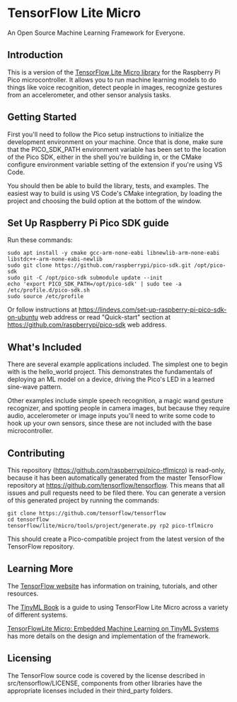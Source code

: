 
# TensorFlow Lite Micro

An Open Source Machine Learning Framework for Everyone.

## Introduction

This is a version of the [TensorFlow Lite Micro library](https://www.tensorflow.org/lite/microcontrollers)
for the Raspberry Pi Pico microcontroller. It allows you to run machine learning models to
do things like voice recognition, detect people in images, recognize gestures from an accelerometer,
and other sensor analysis tasks.

## Getting Started

First you'll need to follow the Pico setup instructions to initialize the development
environment on your machine. Once that is done, make sure that the PICO_SDK_PATH
environment variable has been set to the location of the Pico SDK, either in the shell
you're building in, or the CMake configure environment variable setting of the extension
if you're using VS Code.

You should then be able to build the library, tests, and examples. The easiest way to
build is using VS Code's CMake integration, by loading the project and choosing the
build option at the bottom of the window.

## Set Up Raspberry Pi Pico SDK guide

Run these commands:
```
sudo apt install -y cmake gcc-arm-none-eabi libnewlib-arm-none-eabi libstdc++-arm-none-eabi-newlib
sudo git clone https://github.com/raspberrypi/pico-sdk.git /opt/pico-sdk
sudo git -C /opt/pico-sdk submodule update --init
echo 'export PICO_SDK_PATH=/opt/pico-sdk' | sudo tee -a /etc/profile.d/pico-sdk.sh
sudo source /etc/profile
```
Or follow instructions at https://lindevs.com/set-up-raspberry-pi-pico-sdk-on-ubuntu web address or read "Quick-start" section at https://github.com/raspberrypi/pico-sdk web address.

## What's Included

There are several example applications included. The simplest one to begin with is the
hello_world project. This demonstrates the fundamentals of deploying an ML model on a
device, driving the Pico's LED in a learned sine-wave pattern.

Other examples include simple speech recognition, a magic wand gesture recognizer,
and spotting people in camera images, but because they require audio, accelerometer or
image inputs you'll need to write some code to hook up your own sensors, since these
are not included with the base microcontroller.

## Contributing

This repository (https://github.com/raspberrypi/pico-tflmicro) is read-only, because
it has been automatically generated from the master TensorFlow repository at
https://github.com/tensorflow/tensorflow. This means that all issues and pull requests
need to be filed there. You can generate a version of this generated project by
running the commands:

```
git clone https://github.com/tensorflow/tensorflow
cd tensorflow
tensorflow/lite/micro/tools/project/generate.py rp2 pico-tflmicro
```

This should create a Pico-compatible project from the latest version of the TensorFlow
repository.

## Learning More

The [TensorFlow website](https://www.tensorflow.org/lite/microcontrollers) has
information on training, tutorials, and other resources.

The [TinyML Book](https://tinymlbook.com) is a guide to using TensorFlow Lite Micro
across a variety of different systems.

[TensorFlowLite Micro: Embedded Machine Learning on TinyML Systems](https://arxiv.org/pdf/2010.08678.pdf)
has more details on the design and implementation of the framework.

## Licensing

The TensorFlow source code is covered by the license described in src/tensorflow/LICENSE,
components from other libraries have the appropriate licenses included in their
third_party folders.

